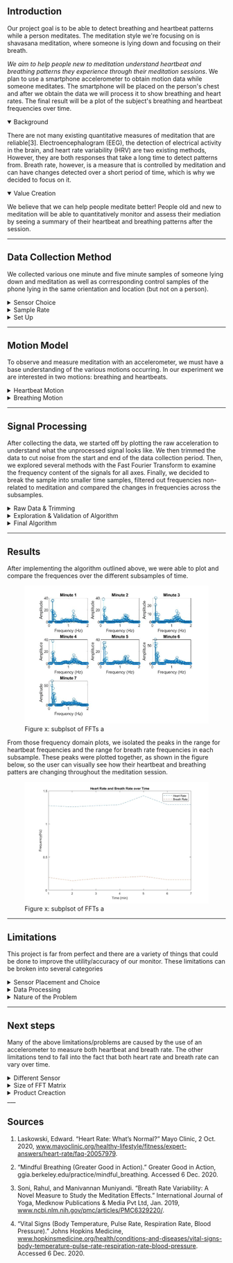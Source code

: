 ## <a id="Introduction"></a> Introduction

Our project goal is to be able to detect breathing and heartbeat patterns while a person meditates. The meditation style we're focusing on is shavasana meditation, where someone is lying down and focusing on their breath. 

*We aim to help people new to meditation understand heartbeat and breathing patterns they experience through their meditation sessions*. We plan to use a smartphone accelerometer to obtain motion data while someone meditates. The smartphone will be placed on the person's chest and after we obtain the data we will process it to show breathing and heart rates. The final result will be a plot of the subject's breathing and heartbeat frequencies over time.

<details open>
  <summary>Background</summary>

There are not many existing quantitative measures of meditation that are reliable[3]. Electroencephalogram (EEG), the detection of electrical activity in the brain, and heart rate variability (HRV) are two existing methods, However, they are both responses that take a long time to detect patterns from. Breath rate, however, is a measure that is controlled by meditation and can have changes detected over a short period of time, which is why we decided to focus on it. 

</details>

<details open>
  <summary>Value Creation</summary>

We believe that we can help people meditate better! People old and new to meditation will be able to quantitatively monitor and assess their mediation by seeing  a summary of their heartbeat and breathing patterns after the session.

</details>

___

## <a id="Data_Collection"></a> Data Collection Method

We collected various one minute and five minute samples of someone lying down and meditation as well as corrresponding control samples of the phone lying in the same orientation and location (but not on a person).

<details>
  <summary>Sensor Choice</summary>

We chose to use a Pixel phone's accelerometer as our sensor. This selection was made primarily because we knew the focus of our project was on acceleration data. We also knew that for those new to meditation, a phone is often already present and used as a meditation guide. As such, we decided a phone was the most accessible and reliable sensor for the purposes of this project. 
  
The phone was oriented with the following axes:

<figure>
  <img src="images/phone_orien.png" style="width:250;"/>
  <figcaption>Figure 1: Sensor Orientation</figcaption>
</figure>

</details>

<details>
  <summary>Sample Rate</summary>

Given the fact that heartbeat is about 0.66 - 1.33 Hz and breath rate is about 0.16 - 0.25 Hz (from our own measurements of pulses and breaths during mediation), we wanted a sample rate greater than those ranges to make sure it could pick up both patterns. We started off with data sampled at 10 Hz and then transitioned to 50 Hz after discovering (through trial and error) that data sampled at 50 Hz gave us more data points to analyze.

</details>

<details>
  <summary>Set Up</summary>
  
We chose to position the accelerometer directly overtop the heart in hopes of being able to capture the heartbeat (the accelerations from the heartbeat will be of much smaller magnitude than breathing). This placement will allow the monitoring of breath and heart rate and will minimize other unwanted sensor movements like someone flexing their abs or moving their neck. This position will also record near-zero angular velocities as almost all of the acceleration is normal to the phone.

<figure>
  <div style="display:flex; justify-content:center;">
    <img src="images/nathan_side.jpg" style="width:300px; display:inline"/>
    <img src="images/nathan_top.jpg" style="height:225px; display:inline"/>
  </div>
  <figcaption>Figure 2: Experimental Set Up</figcaption>
</figure>  

To collect data, we placed our sensor (the phone) on the chest of the person whose data is being collected. We found that the chest was the optimal placement compared to other places on the body, since it was where our sensor could register heartbeat and breathing. 

We recorded more than 5 datasets containing more than 5 minutes of meditation. 

</details>

___

## <a id="Motion_Model"></a> Motion Model

To observe and measure meditation with an accelerometer, we must have a base understanding of the various motions occurring. In our experiment we are interested in two motions: breathing and heartbeats. 

<details>
  <summary>Heartbeat Motion</summary>

Heartbeats are easily measured by one’s own fingers. We can sense the “pulse” of increased blood flow in our veins. Similarly we expect the accelerometer to register accelerations in all 3 axes due to a heartbeat. This is because a heartbeat causes the chest to lightly expand in all directions, hence generating an acceleration in multiple axes. 

One cycle, or one heartbeat, should correspond to one period of a sinusoidal acceleration in multiple axes. From our research, we know that the heart rate of individuals in meditation to be 40-80 BPM (.66-1.33 Hz). We expect to see a signal with matching frequenciest in our acceleration data.

We also expect to see increased components of acceleration in all axes due to the fact that the phone is not oriented perfectly normal to this motion (i.e. we would expect some component of gravity in all axes and we would also expect a heartbeat to show up in multiple axes).

</details>

<details>
  <summary>Breathing Motion</summary>

Our experiment seeks to measure the rise and fall of the subject’s chest while breathing. Breathing is a more variable motion than the heartbeat because it can be controlled by the individual. This motion should also be cyclical in nature, lending itself to a sinusoidal acceleration -- like the heartbeat.

We expect to see frequencies within the breathing rate (.16-.25 Hz) in our acceleration signal. Once again this motion should be primarily recorded in the Z axis. However, the phone will not be placed perfectly on the body so we can expect to see corresponding signals/frequencies in all axes. We expect the magnitude of acceleration during a breath to be nuch larger than that of a heartbeat as the phone is moving much further in a given amount of time.

We expect a raw acceleration plot to look something like this (Y axis not to scale):

<figure>
  <img src="images/sim_time.png"/>
  <figcaption>Figure 3: Theoretical Acceleration</figcaption>
  <figcaption>Generated acceleration wave with .95 Hz(heartbeat) and .2 Hz(breathrate) sine waves</figcaption>
</figure>

</details>

___

## <a id="Signal Processing"></a> Signal Processing

After collecting the data, we started off by plotting the raw acceleration to understand what the unprocessed signal looks like. We then trimmed the data to cut noise from the start and end of the data collection period. Then, we explored several methods with the Fast Fourier Transform to examine the frequency content of the signals for all axes. Finally, we decided to break the sample into smaller time samples, filtered out frequencies non-related to meditation and compared the changes in frequencies across the subsamples.

<details>
  <summary>Raw Data & Trimming</summary>
Before we began analyzing the data, trimming of the data was necessary. Figure 4 shows the raw accelertation data from a single meditation session. The beginning and end of the accelerometer data has peaks from when the screen is pressed to start data collection. Therefore, we made the decision to trim the very beginning and end of samples to remove these anomalies. 

<figure>
  <img src="images/rawdata.jpg"/> 
  <figcaption>Figure 4: Raw Acceleration</figcaption>
</figure>

Looking at a magnified portion of the data, there are large periodic peaks that seem to be correlated with a heart rate. Through extracting the x values, the frequency of those spiked would be approximately 1.38 Hz or 83bpm which is a reasonable value for a heartbeat.

<figure>
  <img src="images/zoomed_raw_data.jpg"/> 
  <figcaption>Figure 5: Rafafaef change nae later </figcaption>
</figure>

</details>

<details>
  <summary>Exploration & Validation of Algorithm</summary>

#### Examining the Frequency Domain ####
  
We wanted to validate that using the FFT was a correct method for our application. We were specifically interested in identifying frequencies that fall between two discretized points in our frequency domain plot.

<figure>
  <img src="images/sim_freq.png"/>
  <figcaption>Figure XXX Frequency domain plot of simulated signal w/noise (.2 Hz and .95 Hz signals)</figcaption>
</figure>

This plot informs us of several things. We do indeed see the presence of the frequencies of interest. Interestingly, there is no maximum amplitude centered around the 0.95 Hz value. Instead it appears that there are peaks at .9 and 1 Hz. This case shows the shortcoming of our process. For instance, if a frequency is present in our signal but not aligned with the frequencies used in the FFT, the true frequency can be masked.

One idea we had to remedy this problem was to use the additional parameter, N, in MATLAB's FFT function (https://www.mathworks.com/help/matlab/ref/fft.html#f83-998360-n)[https://www.mathworks.com/help/matlab/ref/fft.html#f83-998360-n). This parameter should yield a denser frequency domain plot.

<figure>
  <div style="display:flex; justify-content:center;">
    <img style="width:300; display:inline;" src="images/sim_freq.png"/>
    <img style="width:300; display:inline;" src="images/sim_freq_double.png"/> 
  </div>
  <figcaption>Figure 12.j Frequency Domain using fft(x, length(x)) and fft(x, 2*length(x)) respectively</figcaption>
</figure>

These figures show that while this doesn’t create the ideal behavior (other noise in the signal seems increased), it does create peaks centered around the expected values at .2 and .95 Hz. Unfortunately, this yields other peaks in non-pertinent frequencies. Adjusting the __N__ parameter is worth testing, though it may obfuscate our data.

#### Examining the Frequency Domain with Varying Frequencies ####

__Data Preparation and Observation__

During meditation, we expect the breathing rate to change over time. As such, we wanted to understand how this changes the results obtained when doing a FFT of a signal with varying frequency content. We simulated a signal that had a varying breath rate (0.3 to 0.1 Hz) and constant heart rate (1 Hz).

<figure>
  <img src="images/sim_vary_breathrate_time.png"/> 
  <figcaption>Figure 3.5 Simulated 30s sample @ 50Hz, breath rate varies from 0.3-0.1 Hz, heart rate is a constant 1 Hz</figcaption>
</figure>

This signal is more representative of what we expect our incoming data to be. We also added noise to the signal shown in blue.

We are interested in the frequencies present in this signal. To examine this we take a fft of the entire 30 second chunk. This yields us *Figure 3.1FSDKFLJ* which shows a clear spike at 1 Hz for the heartbeat and an increased amplitude in the range [0.1 - 0.3] Hz.

<figure>
  <img src="images/sim_vary_breathrate_freq.png"/> 
  <figcaption>Figure 12.2 Frequency Domain plot of entire 30s sample</figcaption>
</figure>

The results shown in  *Figure 3.slkjfsdlkfj* highlight exactly what we were trying to avoid -- unclear peaks of the frequencies present in the signal.

#### Investigating Solutions to Unclear 

__Sub-Sampling__

Breaking a signal into smaller samples is a valid way to remove the presence of a changing frequency -- because there is less frequency change in a truncated sample [assuming constant variation of frequency]. Unfortunately, having smaller samples also comes at a price -- there is less data, and that will make it harder to pick up the frequencies present in the signal(due to the functionality of the FFT function).

We experimented with breaking this signal into smaller sub samples. These samples were then transformed into the frequency domain. These samples for 3, 6 and 12 second samples are shown in   _FIGURE 1_ , _FIGURE2_ and _FIGURE3_ respectively.

<figure>
  <div style="display:flex; justify-content:center;">
    <img src="images/sim_vary_breathrate_freq_3sec.png" style="width:260; display:inline;"/> 
    <img src="images/sim_vary_breathrate_freq_6sec.png" style="width:260; display:inline;"/> 
    <img src="images/sim_vary_breathrate_freq_12sec.png" style="width:260; display:inline;"/> 
  </div>
  <figcaption>Figure 45345 FFT of 3, 6, and 12s sub-sample, respectively, with varying breathrate [0.3-0.1] Hz and 1 Hz heart rate</figcaption>
</figure>

Figure XXXXX shows that longer samples yield more detailed and accurate frequency domain plot. In the longest sample, we can see a clear peak near 1 Hz, whereas the shorter samples do not show this peak. This indicates that while splitting the data will allow us to see different frequencies over time, samples must long enough to result in a useful frequency domain plot.

__Increase Frequency Resolution in Transformed signal__

As we shown in Figure (TOP FIGURE WITH HUGE N VALUE) sometimes using a larger *N* parameter in MATLAB’s FFT can help us understand the frequency domain plot of our signal in certain cases.

We were especially interested if this strategy would help us when the frequency content in a signal is changing. The chunked simulated data was examined with and without filtering to see if it yielded better results. The filtering was done by band pass filter, where the amplitude of all frequencies that were not a potential heart rate or breath rate were divided by ten. 

<figure>
  <div style="display:flex; justify-content:center;">
    <img src="images/sim_vary_breathrate_freq_3sec.png" style="width:260; display:inline;"/> 
    <img src="images/sim_vary_breathrate_freq_doubled_3sec.png" style="width:260; display:inline;"/> 
    <img src="images/sim_vary_breathrate_freq_doubled_3sec_filtered.png" style="width:260; display:inline;"/> 
  </div>
  <figcaption>Figure 12.j Frequency Domain of 3s sub-sample ploted (default N, doubled N, doubled N after filtering)</figcaption>
</figure>

<br>

<figure>
  <div style="display:flex; justify-content:center;">
    <img src="images/sim_vary_breathrate_freq_6sec.png" style="width:260; display:inline;"/>
    <img src="images/sim_vary_breathrate_freq_doubled_6sec.png" style="width:260; display:inline;"/> 
    <img src="images/sim_vary_breathrate_freq_doubled_6sec_filtered.png" style="width:260; display:inline;"/> 
  </div>
  <figcaption>Figure 12.j Frequency Domain of 6s sub-sample using (default N, doubled N, doubled N after filtering)</figcaption>
</figure>

<br>

<figure>
  <div style="display:flex; justify-content:center;">
    <img src="images/sim_vary_breathrate_freq_12sec.png" style="width:260; display:inline;"/> 
    <img src="images/sim_vary_breathrate_freq_doubled_12sec.png" style="width:260; display:inline;"/> 
    <img src="images/sim_vary_breathrate_freq_doubled_12sec_filtered.png" style="width:260; display:inline;"/> 
  </div>
  <figcaption>Figure 12.j Frequency Domain plots of 12s sub-sample using (default N, doubled N, doubled N after filtering)</figcaption>
</figure>

<br>

The figures show how effective our methods are. The plots **should** all show a large precense of frequencies between 0.3-0.1 Hz and a 1 Hz signal. FIGURE BOTTOM FIGURE shows how longer time samples help distinguish the presence of these frequencies. Surprisingly, using a larger N value (to increase the plot resolution) does not help or yield new information in the frequency domain plot. The same goes for the plot that is made from a filtered signal (the third subplot in Figures HTOSE ABOVE FIGURES).

This changes our plan of analysis to only use the default FFT function and filter out signals outside of our ranges of interest.

</details>

<details>
  <summary>Final Algorithm</summary>

After exploring different methods of smoothing and analyzing the data we decided on an algorithm that contains the following steps:

Trim the front and end of the data to remove anomalies
Break the data into smaller sub-samples to detect changes in breath rate and heart rate throughout the meditation session.
FFT the data and compute frequencies using Fs and sample size (N)
Used a band pass filter to decrease the amplitudes of frequencies in ranges not correlated to breath rate and heart rate. 
Extract maximum peaks in the frequency domain that likely correlate with heart rate and breath rate
Plot data and present to the user

</details>


___

## <a id="Results"></a>Results

After implementing the algorithm outlined above, we were able to plot and compare the frequences over the different subsamples of time.

<figure>
  <img src="images/chunked_subplot.jpg"/> 
  <figcaption>Figure x: subplsot of FFTs a</figcaption>
</figure>

From those frequency domain plots, we isolated the peaks in the range for heartbeat frequencies and the range for breath rate frequencies in each subsample. These peaks were plotted together, as shown in the figure below, so the user can visually see how their heartbeat and breathing patters are changing throughout the meditation session. 

<figure>
  <img src="images/overplot_results.jpg"/> 
  <figcaption>Figure x: subplsot of FFTs a</figcaption>
</figure>

___

## <a id="Limitations"></a> Limitations

This project is far from perfect and there are a variety of things that could be done to improve the utility/accuracy of our monitor. These limitations can be broken into several categories

<details>
  <summary>Sensor Placement and Choice</summary>

  <ul>
    <li>Using an accelerometer as a measurement device requires consistent orientation of the device. For this reason our datasets are likely different between samples.</li>
    <li>Accelerometers are by no means the most effective way to measure heartbeat or breath-rate. (a pulse oximeter and computer vision might yield better results respectively)</li>
    <li>Components of the motion from breathing are present in all 3 axes. This makes computations either more difficult, or more error-prone</li>
    <li>Other frequencies (yawning, swallowing, fidgeting will also be picked up by the accelerometer)</li>
  </ul>

</details>

<details>
  <summary>Data Processing</summary>

  <ul>
    <li>Fourier transforms of time chunks yield presence of certain frequencies (not every frequency). This may makes our breath rate and heart rate detection difficult as we are choosing one frequency with the highest amplitude out of a small number (see figures)</li>
    <li>Raw accelerometer data is unfiltered</li>
    <li>Limited in sampling frequency between 10-100 Hz</li>
  </ul>

</details>

<details>
  <summary>Nature of the Problem</summary>

  <ul>
    <li>People breathe very differently. Breathing through your nose vs mouth or diaphragm yields very different accelerometer plots</li>
    <li>The frequencies we are measuring change over time, we attempt to combat this by looking at small time steps</li>
    <li>Breathing frequencies are quite low and variable which requires us to have large samples</li>
    <li>Breath rate can be controlled more than heart rate, which yields inconsistent signals</li>
    <li>While meditating heart rate generally slows and breath rate should become lower and less “aggressive”. This makes the input signal smaller and more difficult to read</li>
  </ul>

</details>

___

## <a id="Next_Steps"></a> Next steps
Many of the above limitations/problems are caused by the use of an accelerometer to measure both heartbeat and breath rate. The other limitations tend to fall into the fact that both heart rate and breath rate can vary over time.

<details>
  <summary>Different Sensor</summary>

Given this, it would be practical to measure both heart-rate and breath rate in another way. Our group recommends using a pulse-oximeter to measure heartbeat and a temperature sensor to measure exhales. Using this array of sensors would remove any use of acceleration data. This would make the signal processing much simpler. Both heart rate and breath rate could be detected in real time and a moving average could be used to estimate the current value.

</details>

<details>
  <summary>Size of FFT Matrix</summary>
  
If the project were to continue using an accelerometer as the primary sensor then the current processes used could be improved. One problem identified is the lack of discrete frequencies calculated in the ranges that were of interest. To obtain a better understanding of this range the size of the FFT matrix calculated by the fft function could be increased. This would yield a denser spread of frequencies within the desired ranges. 

</details>

<details>
  <summary>Product Creaction</summary>
  
In terms of product creation, this software is ready for a beta launch! Refactoring our code into a smartphone app is the final step. This app would be able to parse an entire meditation session into smaller time chunks and then allow the user to look back at portions of their session that were above or below their recommended breathing and heart rates.

</details>
___

## <a id="Sources"></a> Sources

1. Laskowski, Edward. “Heart Rate: What’s Normal?” Mayo Clinic, 2 Oct. 2020, www.mayoclinic.org/healthy-lifestyle/fitness/expert-answers/heart-rate/faq-20057979.

2. “Mindful Breathing (Greater Good in Action).” Greater Good in Action, ggia.berkeley.edu/practice/mindful_breathing. Accessed 6 Dec. 2020.

3. Soni, Rahul, and Manivannan Muniyandi. “Breath Rate Variability: A Novel Measure to Study the Meditation Effects.” International Journal of Yoga, Medknow Publications & Media Pvt Ltd, Jan. 2019, www.ncbi.nlm.nih.gov/pmc/articles/PMC6329220/.

4. “Vital Signs (Body Temperature, Pulse Rate, Respiration Rate, Blood Pressure).” Johns Hopkins Medicine, www.hopkinsmedicine.org/health/conditions-and-diseases/vital-signs-body-temperature-pulse-rate-respiration-rate-blood-pressure. Accessed 6 Dec. 2020.
